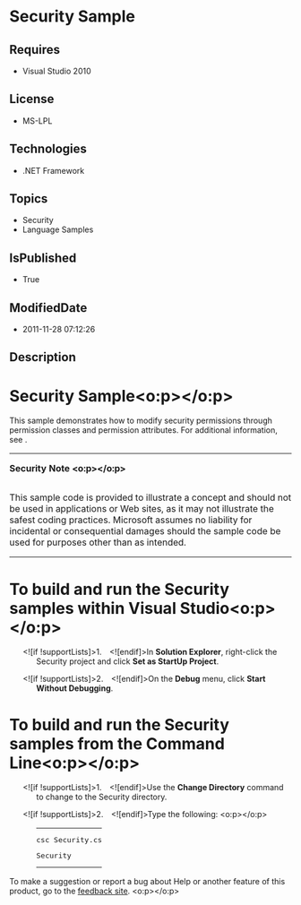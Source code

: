 # Security Sample
## Requires
* Visual Studio 2010
## License
* MS-LPL
## Technologies
* .NET Framework
## Topics
* Security
* Language Samples
## IsPublished
* True
## ModifiedDate
* 2011-11-28 07:12:26
## Description

<div class="Section1">
<h1><span style="">Security Sample&lt;o:p&gt;&lt;/o:p&gt;</span></h1>
<div id="mainSection">
<div id="mainBody">
<p>This sample demonstrates how to modify security permissions through permission classes and permission attributes. For additional information, see .</p>
<div>
<table class="MsoNormalTable" border="0" cellspacing="0" cellpadding="0" width="100%" style="width:100.0%">
<tbody>
<tr style="">
<td style="padding:0in 0in 0in 0in">
<p class="MsoNormal"><b><span style="">Security Note &lt;o:p&gt;&lt;/o:p&gt;</span></b></p>
</td>
</tr>
<tr style="">
<td style="padding:0in 0in 0in 0in">
<p>This sample code is provided to illustrate a concept and should not be used in applications or Web sites, as it may not illustrate the safest coding practices. Microsoft assumes no liability for incidental or consequential damages should the sample code
 be used for purposes other than as intended.</p>
</td>
</tr>
</tbody>
</table>
</div>
<h1><span style="">To build and run the Security samples within Visual Studio&lt;o:p&gt;&lt;/o:p&gt;</span></h1>
<div id="procedureSection1">
<p style="margin-left:.5in; text-indent:-.25in">&lt;![if !supportLists]&gt;<span style=""><span style="">1.<span style="font:7.0pt &quot;Times New Roman&quot;">&nbsp;&nbsp;&nbsp;&nbsp;&nbsp;
</span></span></span>&lt;![endif]&gt;In <b>Solution Explorer</b>, right-click the Security project and click
<b>Set as <span class="SpellE">StartUp</span> Project</b>.</p>
<p style="margin-left:.5in; text-indent:-.25in">&lt;![if !supportLists]&gt;<span style=""><span style="">2.<span style="font:7.0pt &quot;Times New Roman&quot;">&nbsp;&nbsp;&nbsp;&nbsp;&nbsp;
</span></span></span>&lt;![endif]&gt;On the <b>Debug</b> menu, click <b>Start Without Debugging</b>.</p>
</div>
<h1><span style="">To build and run the Security samples from the Command Line&lt;o:p&gt;&lt;/o:p&gt;</span></h1>
<div id="procedureSection2">
<p style="margin-left:.5in; text-indent:-.25in">&lt;![if !supportLists]&gt;<span style=""><span style="">1.<span style="font:7.0pt &quot;Times New Roman&quot;">&nbsp;&nbsp;&nbsp;&nbsp;&nbsp;
</span></span></span>&lt;![endif]&gt;Use the <b>Change Directory</b> command to change to the Security directory.</p>
<p style="margin-left:.5in; text-indent:-.25in">&lt;![if !supportLists]&gt;<span style=""><span style="">2.<span style="font:7.0pt &quot;Times New Roman&quot;">&nbsp;&nbsp;&nbsp;&nbsp;&nbsp;
</span></span></span>&lt;![endif]&gt;Type the following: &lt;o:p&gt;&lt;/o:p&gt;</p>
<div><span>
<table class="MsoNormalTable" border="0" cellspacing="0" cellpadding="0" width="100%" style="width:100.0%; margin-left:.5in">
<tbody>
<tr style="">
<td style="padding:0in 0in 0in 0in">
<pre><span class="SpellE">csc</span> <span class="SpellE">Security.cs</span></pre>
<pre>Security</pre>
</td>
</tr>
</tbody>
</table>
</span></div>
</div>
</div>
<div id="footer">
<p class="MsoNormal"><span style="">To make a suggestion or report a bug about Help or another feature of this product, go to the
<a href="http://go.microsoft.com/fwlink/?LinkId=9790442">feedback site</a>. &lt;o:p&gt;&lt;/o:p&gt;</span></p>
</div>
</div>
</div>
